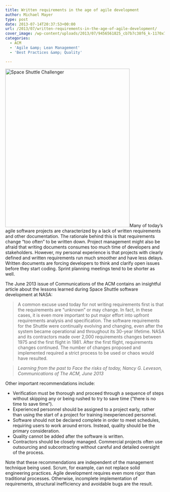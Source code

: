 ```yaml
---
title: Written requirements in the age of agile development
author: Michael Mayer
type: post
date: 2013-07-14T20:37:53+00:00
url: /2013/07/written-requirements-in-the-age-of-agile-development/
cover_image: /wp-content/uploads/2013/07/9456561825_cb7b7c38f6_k-1170x772.jpg
categories:
  - ACM
  - 'Agile &amp; Lean Management'
  - 'Best Practices &amp; Quality'

---
```

[<img class="alignright size-medium wp-image-2644" alt="Space Shuttle Challenger" src="/wp-content/uploads/2013/07/Challenger1983-393x500.jpg" width="393" height="500" srcset="/wp-content/uploads/2013/07/Challenger1983-393x500.jpg 393w, /wp-content/uploads/2013/07/Challenger1983.jpg 600w" sizes="(max-width: 393px) 100vw, 393px" />][1]Many of today&#8217;s agile software projects are characterized by a lack of written requirements and other documentation. The rationale behind this is that requirements change &#8220;too often&#8221; to be written down. Project management might also be afraid that writing documents consumes too much time of developers and stakeholders. However, my personal experience is that projects with clearly defined and written requirements run much smoother and have less delays. Written documents are forcing developers to think and clarify open issues before they start coding. Sprint planning meetings tend to be shorter as well.

The June 2013 issue of Communications of the ACM contains an insightful article about the lessons learned during Space Shuttle software development at NASA:

> A common excuse used today for not writing requirements first is that the requirements are “unknown” or may change. In fact, in these cases, it is even more important to put major effort into upfront requirements analysis and specification. The software requirements for the Shuttle were continually evolving and changing, even after the system became operational and throughout its 30-year lifetime. NASA and its contractors made over 2,000 requirements changes between 1975 and the first flight in 1981. After the first flight, requirements changes continued. The number of changes proposed and implemented required a strict process to be used or chaos would have resulted.
  
> <cite>Learning from the past to Face the risks of today, Nancy G. Leveson, Communications of The ACM, June 2013</cite>

Other important recommendations include:

  * Verification must be thorough and proceed through a sequence of steps without skipping any or being rushed to try to save time (&#8220;there is no time to save time&#8221;).
  * Experienced personnel should be assigned to a project early, rather than using the start of a project for training inexperienced personnel.
  * Software should not be declared complete in order to meet schedules, requiring users to work around errors. Instead, quality should be the primary consideration.
  * Quality cannot be added after the software is written.
  * Contractors should be closely managed. Commercial projects often use outsourcing and subcontracting without careful and detailed oversight of the process.

Note that these recommendations are independent of the management technique being used. Scrum, for example, can not replace solid engineering practices. Agile development requires even more rigor than traditional processes. Otherwise, incomplete implementation of requirements, structural inefficiency and avoidable bugs are the result.

 [1]: /wp-content/uploads/2013/07/Challenger1983.jpg